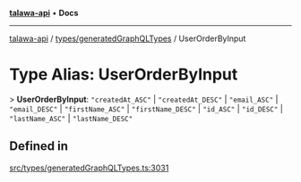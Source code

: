 [**talawa-api**](../../../README.md) • **Docs**

***

[talawa-api](../../../modules.md) / [types/generatedGraphQLTypes](../README.md) / UserOrderByInput

# Type Alias: UserOrderByInput

\> **UserOrderByInput**: `"createdAt_ASC"` \| `"createdAt_DESC"` \| `"email_ASC"` \| `"email_DESC"` \| `"firstName_ASC"` \| `"firstName_DESC"` \| `"id_ASC"` \| `"id_DESC"` \| `"lastName_ASC"` \| `"lastName_DESC"`

## Defined in

[src/types/generatedGraphQLTypes.ts:3031](https://github.com/PalisadoesFoundation/talawa-api/blob/67d017fd9312183a6b2bae1b160bc814f56ab5c2/src/types/generatedGraphQLTypes.ts#L3031)
